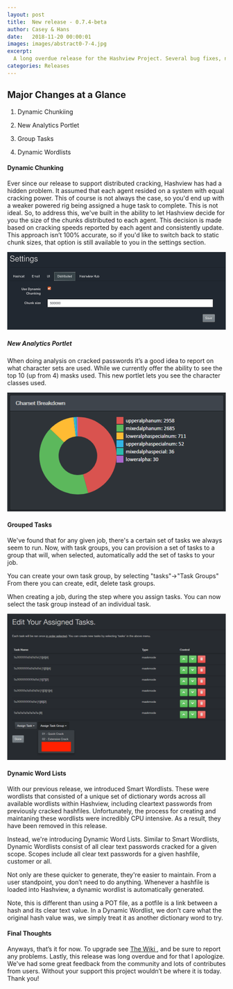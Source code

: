 ```yaml
---
layout: post
title:  New release - 0.7.4-beta
author: Casey & Hans
date:   2018-11-20 00:00:01
images: images/abstract0-7-4.jpg
excerpt:
  A long overdue release for the Hashview Project. Several bug fixes, new features and more!
categories: Releases
---
```

## Major Changes at a Glance

1) Dynamic Chunkiing

2) New Analytics Portlet

3) Group Tasks

4) Dynamic Wordlists

#### Dynamic Chunking
Ever since our release to support distributed cracking, Hashview has had a hidden problem. It assumed that each agent resided on a system with equal cracking power. This of course is not always the case, so you'd end up with a weaker powered rig being assigned a huge task to complete. This is not ideal. So, to address this, we've built in the ability to let Hashview decide for you the size of the chunks distributed to each agent. This decision is made based on cracking speeds reported by each agent and consistently update. This approach isn’t 100% accurate, so if you'd like to switch back to static chunk sizes, that option is still available to you in the settings section.

<img src="/images/dynamic-chunking.png" alt="Dynamic Chunks" style="width: 600px;"/>

##### New Analytics Portlet
When doing analysis on cracked passwords it’s a good idea to report on what character sets are used. While we currently offer the ability to see the top 10 (up from 4) masks used. This new portlet lets you see the character classes used.

<img src="/images/charset-breakdown.png" alt="Character Sets" style="width: 600px;"/>

#### Grouped Tasks
We've found that for any given job, there's a certain set of tasks we always seem to run. Now, with task groups, you can provision a set of tasks to a group that will, when selected, automatically add the set of tasks to your job.

You can create your own task group, by selecting "tasks"->"Task Groups" From there you can create, edit, delete task groups. 

When creating a job, during the step where you assign tasks. You can now select the task group instead of an individual task. 

<img src="/images/task-groups.png" alt="Character Sets" style="width: 600px;"/>

#### Dynamic Word Lists
With our previous release, we introduced Smart Wordlists. These were wordlists that consisted of a unique set of dictionary words across all available wordlists within Hashview, including cleartext passwords from previously cracked hashfiles. Unfortunately, the process for creating and maintaning these wordlists were incredibly CPU intensive. As a result, they have been removed in this release.

Instead, we're introducing Dynamic Word Lists. Similar to Smart Wordlists, Dynamic Wordlists consist of all clear text passwords cracked for a given scope. Scopes include all clear text passwords for a given hashfile, customer or all. 

Not only are these quicker to generate, they're easier to maintain. From a user standpoint, you don’t need to do anything. Whenever a hashfile is loaded into Hashview, a dynamic wordlist is automatically generated. 

Note, this is different than using a POT file, as a potfile is a link between a hash and its clear text value. In a Dynamic Wordlist, we don’t care what the original hash value was, we simply treat it as another dictionary word to try.

#### Final Thoughts

Anyways, that’s it for now. To upgrade see <a href="https://github.com/hashview/hashview/wiki/05-Upgrading-Hashview"> The Wiki </a>, and be sure to report any problems. 
Lastly, this release was long overdue and for that I apologize. We've had some great feedback from the community and lots of contributes from users. Without your support this project wouldn’t be where it is today. Thank you!
